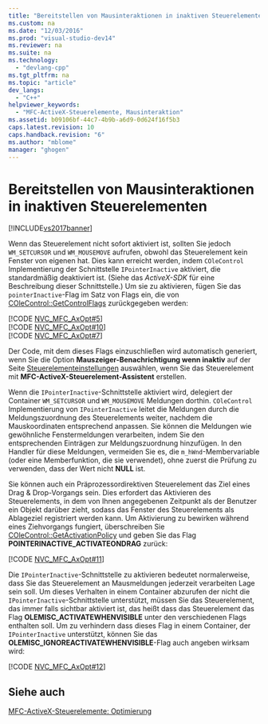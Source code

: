 ```yaml
---
title: "Bereitstellen von Mausinteraktionen in inaktiven Steuerelementen"
ms.custom: na
ms.date: "12/03/2016"
ms.prod: "visual-studio-dev14"
ms.reviewer: na
ms.suite: na
ms.technology: 
  - "devlang-cpp"
ms.tgt_pltfrm: na
ms.topic: "article"
dev_langs: 
  - "C++"
helpviewer_keywords: 
  - "MFC-ActiveX-Steuerelemente, Mausinteraktion"
ms.assetid: b09106bf-44c7-4b9b-a6d9-0d624f16f5b3
caps.latest.revision: 10
caps.handback.revision: "6"
ms.author: "mblome"
manager: "ghogen"
---
```

# Bereitstellen von Mausinteraktionen in inaktiven Steuerelementen
[!INCLUDE[vs2017banner](../assembler/inline/includes/vs2017banner.md)]

Wenn das Steuerelement nicht sofort aktiviert ist, sollten Sie jedoch `WM_SETCURSOR` und `WM_MOUSEMOVE` aufrufen, obwohl das Steuerelement kein Fenster von eigenen hat.  Dies kann erreicht werden, indem `COleControl` Implementierung der Schnittstelle `IPointerInactive` aktiviert, die standardmäßig deaktiviert ist. \(Siehe das *ActiveX\-SDK*  für eine Beschreibung dieser Schnittstelle.\) Um sie zu aktivieren, fügen Sie das `pointerInactive`\-Flag im Satz von Flags ein, die von [COleControl::GetControlFlags](../Topic/COleControl::GetControlFlags.md) zurückgegeben werden:  
  
 [!CODE [NVC_MFC_AxOpt#5](../CodeSnippet/VS_Snippets_Cpp/NVC_MFC_AxOpt#5)]  
[!CODE [NVC_MFC_AxOpt#10](../CodeSnippet/VS_Snippets_Cpp/NVC_MFC_AxOpt#10)]  
[!CODE [NVC_MFC_AxOpt#7](../CodeSnippet/VS_Snippets_Cpp/NVC_MFC_AxOpt#7)]  
  
 Der Code, mit dem dieses Flags einzuschließen wird automatisch generiert, wenn Sie die Option **Mauszeiger\-Benachrichtigung wenn inaktiv** auf der Seite [Steuerelementeinstellungen](../mfc/reference/control-settings-mfc-activex-control-wizard.md) auswählen, wenn Sie das Steuerelement mit **MFC\-ActiveX\-Steuerelement\-Assistent** erstellen.  
  
 Wenn die `IPointerInactive`\-Schnittstelle aktiviert wird, delegiert der Container `WM_SETCURSOR` und `WM_MOUSEMOVE` Meldungen dorthin.  `COleControl` Implementierung von `IPointerInactive` leitet die Meldungen durch die Meldungszuordnung des Steuerelements weiter, nachdem die Mauskoordinaten entsprechend anpassen.  Sie können die Meldungen wie gewöhnliche Fenstermeldungen verarbeiten, indem Sie den entsprechenden Einträgen zur Meldungszuordnung hinzufügen.  In den Handler für diese Meldungen, vermeiden Sie es, die `m_hWnd`\-Membervariable \(oder eine Memberfunktion, die sie verwendet\), ohne zuerst die Prüfung zu verwenden, dass der Wert nicht **NULL** ist.  
  
 Sie können auch ein Präprozessordirektiven Steuerelement das Ziel eines Drag & Drop\-Vorgangs sein.  Dies erfordert das Aktivieren des Steuerelements, in dem von Ihnen angegebenen Zeitpunkt als der Benutzer ein Objekt darüber zieht, sodass das Fenster des Steuerelements als Ablageziel registriert werden kann.  Um Aktivierung zu bewirken während eines Ziehvorgangs fungiert, überschreiben Sie [COleControl::GetActivationPolicy](../Topic/COleControl::GetActivationPolicy.md) und geben Sie das Flag **POINTERINACTIVE\_ACTIVATEONDRAG** zurück:  
  
 [!CODE [NVC_MFC_AxOpt#11](../CodeSnippet/VS_Snippets_Cpp/NVC_MFC_AxOpt#11)]  
  
 Die `IPointerInactive`\-Schnittstelle zu aktivieren bedeutet normalerweise, dass Sie das Steuerelement an Mausmeldungen jederzeit verarbeiten Lage sein soll.  Um dieses Verhalten in einem Container abzurufen der nicht die `IPointerInactive`\-Schnittstelle unterstützt, müssen Sie das Steuerelement, das immer falls sichtbar aktiviert ist, das heißt dass das Steuerelement das Flag **OLEMISC\_ACTIVATEWHENVISIBLE** unter den verschiedenen Flags enthalten soll.  Um zu verhindern dass dieses Flag in einem Container, der `IPointerInactive` unterstützt, können Sie das **OLEMISC\_IGNOREACTIVATEWHENVISIBLE**\-Flag auch angeben wirksam wird:  
  
 [!CODE [NVC_MFC_AxOpt#12](../CodeSnippet/VS_Snippets_Cpp/NVC_MFC_AxOpt#12)]  
  
## Siehe auch  
 [MFC\-ActiveX\-Steuerelemente: Optimierung](../mfc/mfc-activex-controls-optimization.md)